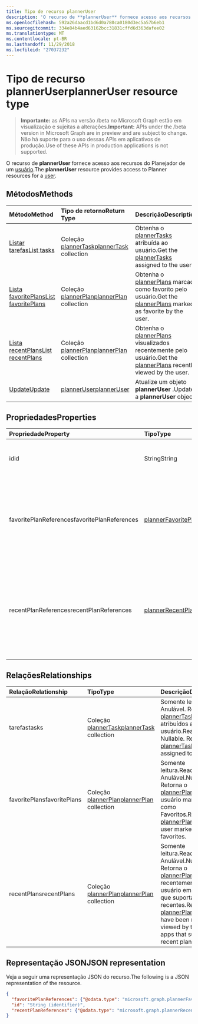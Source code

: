 ```yaml
---
title: Tipo de recurso plannerUser
description: 'O recurso de **plannerUser** fornece acesso aos recursos do Planejador de um usuário. '
ms.openlocfilehash: 592a26daacd1bd6d0a780ca0180d3ec5a57b6eb1
ms.sourcegitcommit: 334e84b4aed63162bcc31831cffd6d363dafee02
ms.translationtype: MT
ms.contentlocale: pt-BR
ms.lasthandoff: 11/29/2018
ms.locfileid: "27037232"
---
```

# <a name="planneruser-resource-type"></a><span data-ttu-id="9f397-103">Tipo de recurso plannerUser</span><span class="sxs-lookup"><span data-stu-id="9f397-103">plannerUser resource type</span></span>

> <span data-ttu-id="9f397-104">**Importante:** as APIs na versão /beta no Microsoft Graph estão em visualização e sujeitas a alterações.</span><span class="sxs-lookup"><span data-stu-id="9f397-104">**Important:** APIs under the /beta version in Microsoft Graph are in preview and are subject to change.</span></span> <span data-ttu-id="9f397-105">Não há suporte para o uso dessas APIs em aplicativos de produção.</span><span class="sxs-lookup"><span data-stu-id="9f397-105">Use of these APIs in production applications is not supported.</span></span>

<span data-ttu-id="9f397-106">O recurso de **plannerUser** fornece acesso aos recursos do Planejador de um [usuário](user.md).</span><span class="sxs-lookup"><span data-stu-id="9f397-106">The **plannerUser** resource provides access to Planner resources for a [user](user.md).</span></span> 


## <a name="methods"></a><span data-ttu-id="9f397-107">Métodos</span><span class="sxs-lookup"><span data-stu-id="9f397-107">Methods</span></span>

| <span data-ttu-id="9f397-108">Método</span><span class="sxs-lookup"><span data-stu-id="9f397-108">Method</span></span>           | <span data-ttu-id="9f397-109">Tipo de retorno</span><span class="sxs-lookup"><span data-stu-id="9f397-109">Return Type</span></span>    |<span data-ttu-id="9f397-110">Descrição</span><span class="sxs-lookup"><span data-stu-id="9f397-110">Description</span></span>|
|:---------------|:--------|:----------|
|[<span data-ttu-id="9f397-111">Listar tarefas</span><span class="sxs-lookup"><span data-stu-id="9f397-111">List tasks</span></span>](../api/planneruser-list-tasks.md) |<span data-ttu-id="9f397-112">Coleção [plannerTask](plannertask.md)</span><span class="sxs-lookup"><span data-stu-id="9f397-112">[plannerTask](plannertask.md) collection</span></span>| <span data-ttu-id="9f397-113">Obtenha o [plannerTasks](plannertask.md) atribuída ao usuário.</span><span class="sxs-lookup"><span data-stu-id="9f397-113">Get the [plannerTasks](plannertask.md) assigned to the user.</span></span>|
|[<span data-ttu-id="9f397-114">Lista favoritePlans</span><span class="sxs-lookup"><span data-stu-id="9f397-114">List favoritePlans</span></span>](../api/planneruser-list-favoriteplans.md) |<span data-ttu-id="9f397-115">Coleção [plannerPlan](plannerplan.md)</span><span class="sxs-lookup"><span data-stu-id="9f397-115">[plannerPlan](plannerplan.md) collection</span></span>| <span data-ttu-id="9f397-116">Obtenha o [plannerPlans](plannerplan.md) marcado como favorito pelo usuário.</span><span class="sxs-lookup"><span data-stu-id="9f397-116">Get the [plannerPlans](plannerplan.md) marked as favorite by the user.</span></span>|
|[<span data-ttu-id="9f397-117">Lista recentPlans</span><span class="sxs-lookup"><span data-stu-id="9f397-117">List recentPlans</span></span>](../api/planneruser-list-recentplans.md) |<span data-ttu-id="9f397-118">Coleção [plannerPlan](plannerplan.md)</span><span class="sxs-lookup"><span data-stu-id="9f397-118">[plannerPlan](plannerplan.md) collection</span></span>| <span data-ttu-id="9f397-119">Obtenha o [plannerPlans](plannerplan.md) visualizados recentemente pelo usuário.</span><span class="sxs-lookup"><span data-stu-id="9f397-119">Get the [plannerPlans](plannerplan.md) recently viewed by the user.</span></span>|
|[<span data-ttu-id="9f397-120">Update</span><span class="sxs-lookup"><span data-stu-id="9f397-120">Update</span></span>](../api/planneruser-update.md) | [<span data-ttu-id="9f397-121">plannerUser</span><span class="sxs-lookup"><span data-stu-id="9f397-121">plannerUser</span></span>](planneruser.md)| <span data-ttu-id="9f397-122">Atualize um objeto **plannerUser** .</span><span class="sxs-lookup"><span data-stu-id="9f397-122">Update a **plannerUser** object.</span></span> |


## <a name="properties"></a><span data-ttu-id="9f397-123">Propriedades</span><span class="sxs-lookup"><span data-stu-id="9f397-123">Properties</span></span>
| <span data-ttu-id="9f397-124">Propriedade</span><span class="sxs-lookup"><span data-stu-id="9f397-124">Property</span></span>     | <span data-ttu-id="9f397-125">Tipo</span><span class="sxs-lookup"><span data-stu-id="9f397-125">Type</span></span>   |<span data-ttu-id="9f397-126">Descrição</span><span class="sxs-lookup"><span data-stu-id="9f397-126">Description</span></span>|
|:---------------|:--------|:----------|
|<span data-ttu-id="9f397-127">id</span><span class="sxs-lookup"><span data-stu-id="9f397-127">id</span></span>|<span data-ttu-id="9f397-128">String</span><span class="sxs-lookup"><span data-stu-id="9f397-128">String</span></span>| <span data-ttu-id="9f397-129">Somente leitura.</span><span class="sxs-lookup"><span data-stu-id="9f397-129">Read-only.</span></span> <span data-ttu-id="9f397-130">Identificador do plannerUser</span><span class="sxs-lookup"><span data-stu-id="9f397-130">Identifier of the plannerUser</span></span>|
|<span data-ttu-id="9f397-131">favoritePlanReferences</span><span class="sxs-lookup"><span data-stu-id="9f397-131">favoritePlanReferences</span></span>|[<span data-ttu-id="9f397-132">plannerFavoritePlanReferenceCollection</span><span class="sxs-lookup"><span data-stu-id="9f397-132">plannerFavoritePlanReferenceCollection</span></span>](plannerfavoriteplanreferencecollection.md)| <span data-ttu-id="9f397-133">Uma coleção que contém as referências para os planos de que o usuário tenha marcado como Favoritos.</span><span class="sxs-lookup"><span data-stu-id="9f397-133">A collection containing the references to the plans that the user has marked as favorites.</span></span>|
|<span data-ttu-id="9f397-134">recentPlanReferences</span><span class="sxs-lookup"><span data-stu-id="9f397-134">recentPlanReferences</span></span>|[<span data-ttu-id="9f397-135">plannerRecentPlanReferenceCollection</span><span class="sxs-lookup"><span data-stu-id="9f397-135">plannerRecentPlanReferenceCollection</span></span>](plannerrecentplanreferencecollection.md)| <span data-ttu-id="9f397-136">Uma coleção que contém referências para os planos que foram visualizados recentemente pelo usuário em aplicativos que suportam planos recentes.</span><span class="sxs-lookup"><span data-stu-id="9f397-136">A collection containing references to the plans that were viewed recently by the user in apps that support recent plans.</span></span>|

## <a name="relationships"></a><span data-ttu-id="9f397-137">Relações</span><span class="sxs-lookup"><span data-stu-id="9f397-137">Relationships</span></span>
| <span data-ttu-id="9f397-138">Relação</span><span class="sxs-lookup"><span data-stu-id="9f397-138">Relationship</span></span> | <span data-ttu-id="9f397-139">Tipo</span><span class="sxs-lookup"><span data-stu-id="9f397-139">Type</span></span>   |<span data-ttu-id="9f397-140">Descrição</span><span class="sxs-lookup"><span data-stu-id="9f397-140">Description</span></span>|
|:---------------|:--------|:----------|
|<span data-ttu-id="9f397-141">tarefas</span><span class="sxs-lookup"><span data-stu-id="9f397-141">tasks</span></span>|<span data-ttu-id="9f397-142">Coleção [plannerTask](plannertask.md)</span><span class="sxs-lookup"><span data-stu-id="9f397-142">[plannerTask](plannertask.md) collection</span></span>| <span data-ttu-id="9f397-p103">Somente leitura. Anulável. Returna o [plannerTasks](plannertask.md) atribuídos ao usuário.</span><span class="sxs-lookup"><span data-stu-id="9f397-p103">Read-only. Nullable. Returns the [plannerTasks](plannertask.md) assigned to the user.</span></span>|
|<span data-ttu-id="9f397-146">favoritePlans</span><span class="sxs-lookup"><span data-stu-id="9f397-146">favoritePlans</span></span>|<span data-ttu-id="9f397-147">Coleção [plannerPlan](plannerplan.md)</span><span class="sxs-lookup"><span data-stu-id="9f397-147">[plannerPlan](plannerplan.md) collection</span></span>| <span data-ttu-id="9f397-148">Somente leitura.</span><span class="sxs-lookup"><span data-stu-id="9f397-148">Read-only.</span></span> <span data-ttu-id="9f397-149">Anulável.</span><span class="sxs-lookup"><span data-stu-id="9f397-149">Nullable.</span></span> <span data-ttu-id="9f397-150">Retorna o [plannerPlans](plannerplan.md) que o usuário marcado como Favoritos.</span><span class="sxs-lookup"><span data-stu-id="9f397-150">Returns the [plannerPlans](plannerplan.md) that the user marked as favorites.</span></span>|
|<span data-ttu-id="9f397-151">recentPlans</span><span class="sxs-lookup"><span data-stu-id="9f397-151">recentPlans</span></span>|<span data-ttu-id="9f397-152">Coleção [plannerPlan](plannerplan.md)</span><span class="sxs-lookup"><span data-stu-id="9f397-152">[plannerPlan](plannerplan.md) collection</span></span>| <span data-ttu-id="9f397-153">Somente leitura.</span><span class="sxs-lookup"><span data-stu-id="9f397-153">Read-only.</span></span> <span data-ttu-id="9f397-154">Anulável.</span><span class="sxs-lookup"><span data-stu-id="9f397-154">Nullable.</span></span> <span data-ttu-id="9f397-155">Retorna o [plannerPlans](plannerplan.md) exibidos recentemente pelo usuário em aplicativos que suportam planos recentes.</span><span class="sxs-lookup"><span data-stu-id="9f397-155">Returns the [plannerPlans](plannerplan.md) that have been recently viewed by the user in apps that support recent plans.</span></span> |

## <a name="json-representation"></a><span data-ttu-id="9f397-156">Representação JSON</span><span class="sxs-lookup"><span data-stu-id="9f397-156">JSON representation</span></span>
<span data-ttu-id="9f397-157">Veja a seguir uma representação JSON do recurso.</span><span class="sxs-lookup"><span data-stu-id="9f397-157">The following is a JSON representation of the resource.</span></span>

<!-- {
  "blockType": "resource",
  "optionalProperties": [

  ],
  "@odata.type": "microsoft.graph.plannerUser"
}-->

```json
{
  "favoritePlanReferences": {"@odata.type": "microsoft.graph.plannerFavoritePlanReferenceCollection"},
  "id": "String (identifier)",
  "recentPlanReferences": {"@odata.type": "microsoft.graph.plannerRecentPlanReferenceCollection"}
}

```

<!-- uuid: 8fcb5dbc-d5aa-4681-8e31-b001d5168d79
2015-10-25 14:57:30 UTC -->
<!-- {
  "type": "#page.annotation",
  "description": "plannerUser resource",
  "keywords": "",
  "section": "documentation",
  "tocPath": ""
}-->
